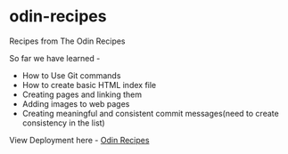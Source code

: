 # odin-recipes
Recipes from The Odin Recipes

So far we have learned -

- How to Use Git commands
- How to create basic HTML index file
- Creating pages and linking them
- Adding images to web pages
- Creating meaningful and consistent commit messages(need to create consistency in the list)

View Deployment here - [Odin Recipes](https://meenal21.github.io/odin-recipes/)